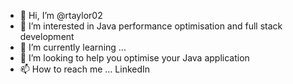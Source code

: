 - 👋 Hi, I’m @rtaylor02
- 👀 I’m interested in Java performance optimisation and full stack development
- 🌱 I’m currently learning ...
- 💞️ I’m looking to help you optimise your Java application
- 📫 How to reach me ... LinkedIn

<!---
rtaylor02/rtaylor02 is a ✨ special ✨ repository because its `README.md` (this file) appears on your GitHub profile.
You can click the Preview link to take a look at your changes.
--->
